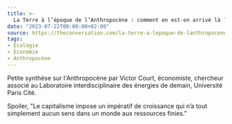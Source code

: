 ```yaml
---
title: >-
  La Terre à l’époque de l’Anthropocène : comment en est-on arrivé là ? Peut-on en limiter les dégâts ?
date: "2023-07-22T00:00:00+02:00"
source: https://theconversation.com/la-terre-a-lepoque-de-lanthropocene-comment-en-est-on-arrive-la-peut-on-en-limiter-les-degats-206523
tags:
- Écologie
- Économie
- Anthropocène
---
```


Petite synthèse sur l'Anthropocène par Victor Court, économiste, chercheur associé au Laboratoire interdisciplinaire des énergies de demain, Université Paris Cité.

Spoiler, "Le capitalisme impose un impératif de croissance qui n’a tout simplement aucun sens dans un monde aux ressources finies."